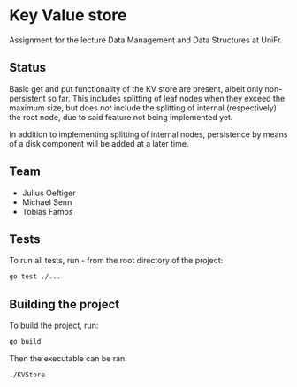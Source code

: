 # Key Value store 

Assignment for the lecture Data Management and Data Structures at UniFr. 

## Status

Basic get and put functionality of the KV store are present, albeit only
non-persistent so far. This includes splitting of leaf nodes when they exceed
the maximum size, but does *not* include the splitting of internal
(respectively) the root node, due to said feature not being implemented yet.

In addition to implementing splitting of internal nodes, persistence by means
of a disk component will be added at a later time.

## Team

- Julius Oeftiger
- Michael Senn
- Tobias Famos

## Tests

To run all tests, run - from the root directory of the project:
```bash
go test ./...
```

## Building the project

To build the project, run:
```bash
go build
```

Then the executable can be ran:
```bash
./KVStore
```
